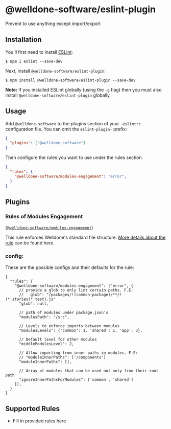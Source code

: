 # @welldone-software/eslint-plugin

Prevent to use anything except import/export

## Installation

You'll first need to install [ESLint](http://eslint.org):

```
$ npm i eslint --save-dev
```

Next, install `@welldone-software/eslint-plugin`:

```
$ npm install @welldone-software/eslint-plugin --save-dev
```

**Note:** If you installed ESLint globally (using the `-g` flag) then you must also install `@welldone-software/eslint-plugin` globally.

## Usage

Add `@welldone-software` to the plugins section of your `.eslintrc` configuration file. You can omit the `eslint-plugin-` prefix:

```json
{
  "plugins": ["@welldone-software"]
}
```

Then configure the rules you want to use under the rules section.

```json
{
  "rules": {
    "@welldone-software/modules-engagement": "error",
  }
}
```

## Plugins
### Rules of Modules Engagement

([`@welldone-software/modules-engagement`](./rules/modules-engagement))

This rule enforces Welldone's standard file structure.
[More details about the rule](https://welldone-software.gitbook.io/welldone-file-structure/modules/modules#rules-of-engagement)
can be found here.

### config:
These are the possible configs and their defaults for the rule:

```json5
{
  "rules": {
    "@welldone-software/modules-engagement": ["error", {
      // provide a glob to only lint certain paths. F.E:
      //   glob": "/packages/!(common-package)/**/!(*.stories|*.test).js"
      "glob": null, 
      
      // path of modules under package.json's
      "modulesPath": "/src",
      
      // Levels to enforce imports between modules
      "modulesLevels": {'common': 1, 'shared': 1, 'app': 3},
      
      // Default level for other modules
      "middleModulesLevel": 2,
      
      // Allow importing from inner paths in modules. F.E:
      // "moduleInnerPaths": ['/components']
      "moduleInnerPaths": [],
      
      // Array of modules that can be used not only from their root path
      "ignoreInnerPathsForModules": ['common', 'shared']
    }],
  }
}
```

## Supported Rules

- Fill in provided rules here

